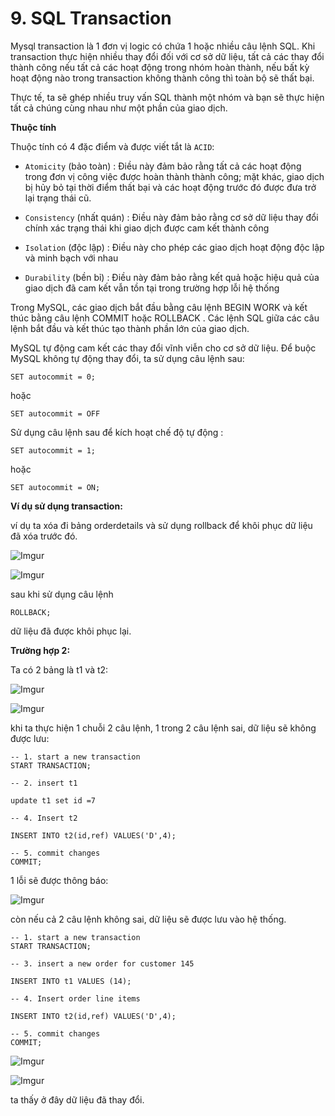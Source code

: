 ﻿# 9. SQL Transaction

Mysql transaction là 1 đơn vị logic có chứa 1 hoặc nhiều câu lệnh SQL. Khi transaction thực hiện nhiều thay đổi đối với cơ sở dữ liệu, tất cả các thay đổi thành công nếu tất cả các hoạt động trong nhóm hoàn thành, nếu bất kỳ hoạt động nào trong transaction không thành công thì toàn bộ sẽ thất bại. 

Thực tế, ta sẽ ghép nhiều truy vấn SQL thành một nhóm và bạn sẽ thực hiện tất cả chúng cùng nhau như một phần của giao dịch.

**Thuộc tính**

Thuộc tính có 4 đặc điểm và được viết tắt là `ACID`: 

- `Atomicity` (bảo toàn) : Điều này đảm bảo rằng tất cả các hoạt động trong đơn vị công việc được hoàn thành thành công; mặt khác, giao dịch bị hủy bỏ tại thời điểm thất bại và các hoạt động trước đó được đưa trở lại trạng thái cũ.

- `Consistency` (nhất quán) : Điều này đảm bảo rằng cơ sở dữ liệu thay đổi chính xác trạng thái khi giao dịch được cam kết thành công

- `Isolation` (độc lập) : Điều này cho phép các giao dịch hoạt động độc lập và minh bạch với nhau

- `Durability` (bền bỉ) : Điều này đảm bảo rằng kết quả hoặc hiệu quả của giao dịch đã cam kết vẫn tồn tại trong trường hợp lỗi hệ thống

Trong MySQL, các giao dịch bắt đầu bằng câu lệnh BEGIN WORK và kết thúc bằng câu lệnh COMMIT hoặc ROLLBACK . Các lệnh SQL giữa các câu lệnh bắt đầu và kết thúc tạo thành phần lớn của giao dịch.

MySQL tự động cam kết các thay đổi vĩnh viễn cho cơ sở dữ liệu. Để buộc MySQL không tự động thay đổi, ta sử dụng câu lệnh sau:

```
SET autocommit = 0;
```
hoặc 
```
SET autocommit = OFF
```

Sử dụng câu lệnh sau để kích hoạt chế độ tự động :

```
SET autocommit = 1;
```
hoặc 

```
SET autocommit = ON;
```


**Ví dụ sử dụng transaction:**

ví dụ ta xóa đi bảng orderdetails và sử dụng rollback để khôi phục dữ liệu đã xóa trước đó. 

![Imgur](https://i.imgur.com/CsKWdRV.png)

![Imgur](https://i.imgur.com/GD1D2fI.png)

sau khi sử dụng câu lệnh 

```
ROLLBACK;
```

dữ liệu đã được khôi phục lại. 


**Trường hợp 2:**

Ta có 2 bảng là t1 và t2: 

![Imgur](https://i.imgur.com/g4x4JKv.png)

![Imgur](https://i.imgur.com/xdwqwGg.png)

khi ta thực hiện 1 chuỗi 2 câu lệnh, 1 trong 2 câu lệnh sai, dữ liệu sẽ không được lưu: 

```
-- 1. start a new transaction
START TRANSACTION;
 
-- 2. insert t1

update t1 set id =7
        
-- 4. Insert t2

INSERT INTO t2(id,ref) VALUES('D',4);

-- 5. commit changes    
COMMIT;
```

1 lỗi sẽ được thông báo: 

![Imgur](https://i.imgur.com/4QXudkr.png)

còn nếu cả 2 câu lệnh không sai, dữ liệu sẽ được lưu vào hệ thống. 

```
-- 1. start a new transaction
START TRANSACTION;
 
-- 3. insert a new order for customer 145

INSERT INTO t1 VALUES (14);
        
-- 4. Insert order line items

INSERT INTO t2(id,ref) VALUES('D',4);

-- 5. commit changes    
COMMIT;
```

![Imgur](https://i.imgur.com/8182P2s.png)

![Imgur](https://i.imgur.com/KNgbNGk.png)

ta thấy ở đây dữ liệu đã thay đổi. 




